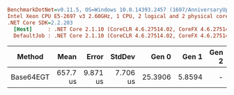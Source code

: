 ``` ini

BenchmarkDotNet=v0.11.5, OS=Windows 10.0.14393.2457 (1607/AnniversaryUpdate/Redstone1), VM=Hyper-V
Intel Xeon CPU E5-2697 v3 2.60GHz, 1 CPU, 2 logical and 2 physical cores
.NET Core SDK=2.2.203
  [Host]     : .NET Core 2.1.10 (CoreCLR 4.6.27514.02, CoreFX 4.6.27514.02), 64bit RyuJIT DEBUG
  DefaultJob : .NET Core 2.1.10 (CoreCLR 4.6.27514.02, CoreFX 4.6.27514.02), 64bit RyuJIT


```
|    Method |     Mean |    Error |   StdDev |   Gen 0 |  Gen 1 | Gen 2 | Allocated |
|---------- |---------:|---------:|---------:|--------:|-------:|------:|----------:|
| Base64EGT | 657.7 us | 9.871 us | 7.706 us | 25.3906 | 5.8594 |     - | 170.71 KB |
